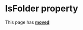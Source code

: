 # IsFolder property #

This page has [**moved**](https://lib-docs.delphidabbler.com/DropFiles/5/API/TPJCtrlDropFiles-IsFolder)